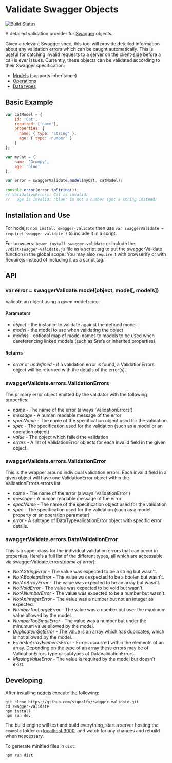 # Validate Swagger Objects
[![Build Status](https://travis-ci.org/signalfx/swagger-validate.svg?branch=master)](https://travis-ci.org/signalfx/swagger-validate)

A detailed validation provider for [Swagger](https://github.com/wordnik/swagger-spec/blob/master/versions/1.2.md) objects.

Given a relevant Swagger spec, this tool will provide detailed information about any validation errors which can be
caught automatically. This is useful for catching invalid requests to a server on the client-side before a call is
ever issues. Currently, these objects can be validated according to their Swagger specification:
* [Models](https://github.com/wordnik/swagger-spec/blob/master/versions/1.2.md#527-model-object) (supports inheritance)
* [Operations](https://github.com/wordnik/swagger-spec/blob/master/versions/1.2.md#523-operation-object)
* [Data types](https://github.com/wordnik/swagger-spec/blob/master/versions/1.2.md#433-data-type-fields)

## Basic Example
```javascript
var catModel = {
    id: 'Cat',
    required: ['name'],
    properties: {
      name: { type: 'string' },
      age: { type: 'number' }
    }
};

var myCat = {
    name: 'Grumpy',
    age: 'blue'
};

var error = swaggerValidate.model(myCat, catModel);

console.error(error.toString());
// ValidationErrors: Cat is invalid:
//   age is invalid: "blue" is not a number (got a string instead)
```

## Installation and Use
For nodejs: `npm install swagger-validate` then use `var swaggerValidate = require('swagger-validate')` to include it in a script.

For browsers: `bower install swagger-validate` or include the `./dist/swagger-validate.js` file as a script tag to put the swaggerValidate function in the global scope. You may also `require` it with browserify or with Requirejs instead of including it as a script tag.

## API

### var error = swaggerValidate.model(object, model[, models])
Validate an object using a given model spec.

#### Parameters
* *object* - the instance to validate against the defined model
* *model* - the model to use when validating the object
* *models* - optional map of model names to models to be used when dereferencing linked models (such as $refs or inherited properties).

#### Returns
* *error* or *undefined* - if a validation error is found, a ValidationErrors object will be returned with the details of the error(s).

### swaggerValidate.errors.ValidationErrors
The primary error object emitted by the validator with the following properties:
* *name* - The name of the error (always 'ValidationErrors')
* *message* - A human readable message of the error
* *specName* - The name of the specification object used for the validation
* *spec* - The specification used for the validation (such as a model or an operation object)
* *value* - The object which failed the validation
* *errors* - A list of ValidationError objects for each invalid field in the given object.

### swaggerValidate.errors.ValidationError
This is the wrapper around individual validation errors. Each invalid field in a given object will have one ValidationError object within the ValidationErrors.errors list.

* *name* - The name of the error (always 'ValidationError')
* *message* - A human readable message of the error
* *specName* - The name of the specification object used for the validation
* *spec* - The specification used for the validation (such as a model property or an operation parameter)
* *error* - A subtype of DataTypeValidationError object with specific error details.

### swaggerValidate.errors.DataValidationError
This is a super class for the individual validation errors that can occur in properties. Here's a full list of the different types, all which are accessable via swaggerValidate.errors[*name of error*]:
* *NotAStringError* - The value was expected to be a string but wasn't.
* *NotABooleanError* - The value was expected to be a boolen but wasn't.
* *NotAnArrayError* - The value was expected to be an array but wasn't.
* *NotVoidError* - The value was expected to be void but wasn't.
* *NotANumberError* - The value was expected to be a number but wasn't.
* *NotAnIntegerError* - The value was a number but not an integer as expected.
* *NumberTooLargeError* - The value was a number but over the maximum value allowed by the model.
* *NumberTooSmallError* - The value was a number but under the minumum value allowed by the model.
* *DuplicateInSetError* - The value is an array which has duplicates, which is not allowed by the model.
* *ErrorsInArrayElementsError* - Errors occurred within the elements of an array. Depending on the type of an array these errors may be of ValidationErrors type or subtypes of DataValidationErrors.
* *MissingValueError* - The value is required by the model but doesn't exist.

## Developing
After installing [nodejs](http://nodejs.org) execute the following:

```shell
git clone https://github.com/signalfx/swagger-validate.git
cd swagger-validate
npm install
npm run dev
```
The build engine will test and build everything, start a server hosting the `example` folder on [localhost:3000](http://localhost:3000), and watch for any changes and rebuild when nescessary.

To generate minified files in `dist`:
```shell
npm run dist
```
